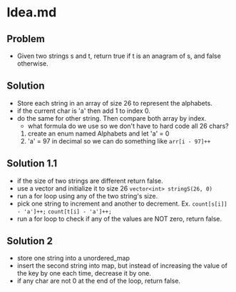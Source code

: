 # Idea.md

## Problem

- Given two strings s and t, return true if t is an anagram of s, and false otherwise.

## Solution

- Store each string in an array of size 26 to represent the alphabets.
- if the current char is 'a' then add 1 to index 0.
- do the same for other string. Then compare both array by index.
  - what formula do we use so we don't have to hard code all 26 chars?
  1. create an enum named Alphabets and let 'a' = 0
  2. 'a' = 97 in decimal so we can do something like `arr[i - 97]++`

## Solution 1.1

- if the size of two strings are different return false.
- use a vector and initialize it to size 26 `vector<int> stringS(26, 0)`
- run a for loop using any of the two string's size.
- pick one string to increment and another to decrement.
  Ex. `count[s[i]] - 'a']++;` `count[t[i] - 'a']++;`
- run a for loop to check if any of the values are NOT zero, return false.

## Solution 2

- store one string into a unordered_map
- insert the second string into map, but instead of increasing the value of the
  key by one each time, decrease it by one.
- if any char are not 0 at the end of the loop, return false.
